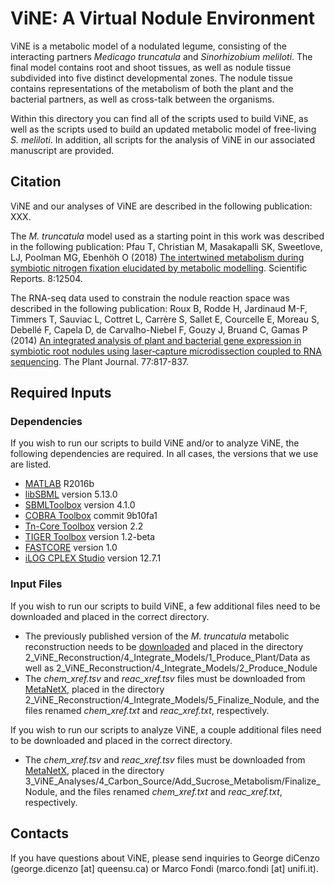 # ViNE: A Virtual Nodule Environment

ViNE is a metabolic model of a nodulated legume, consisting of the interacting partners *Medicago truncatula* and *Sinorhizobium meliloti*. The final model contains root and shoot tissues, as well as nodule tissue subdivided into five distinct developmental zones. The nodule tissue contains representations of the metabolism of both the plant and the bacterial partners, as well as cross-talk between the organisms.

Within this directory you can find all of the scripts used to build ViNE, as well as the scripts used to build an updated metabolic model of free-living *S. meliloti*. In addition, all scripts for the analysis of ViNE in our associated manuscript are provided.

## Citation

ViNE and our analyses of ViNE are described in the following publication:
XXX.

The  *M. truncatula* model used as a starting point in this work was described in the following publication:
Pfau T, Christian M, Masakapalli SK, Sweetlove, LJ, Poolman MG, Ebenhöh O (2018) [The intertwined metabolism during symbiotic nitrogen fixation elucidated by metabolic modelling](https://www.nature.com/articles/s41598-018-30884-x). Scientific Reports. 8:12504.

The RNA-seq data used to constrain the nodule reaction space was described in the following publication:
Roux B, Rodde H, Jardinaud M-F, Timmers T, Sauviac L, Cottret L, Carrère S, Sallet E, Courcelle E, Moreau S, Debellé F, Capela D, de Carvalho-Niebel F, Gouzy J, Bruand C, Gamas P (2014) [An integrated analysis of plant and bacterial gene expression in symbiotic root nodules using laser‐capture microdissection coupled to RNA sequencing](https://onlinelibrary.wiley.com/doi/full/10.1111/tpj.12442). The Plant Journal. 77:817-837.

## Required Inputs

### Dependencies

If you wish to run our scripts to build ViNE and/or to analyze ViNE, the following dependencies are required. In all cases, the versions that we use are listed.
* [MATLAB](https://www.mathworks.com/products/matlab.html) R2016b
* [libSBML](sourceforge.net/projects/sbml/files/libsbml) version 5.13.0
* [SBMLToolbox](sourceforge.net/projects/sbml/files/SBMLToolbox) version 4.1.0
* [COBRA Toolbox](opencobra.github.io/cobratoolbox/stable) commit 9b10fa1
* [Tn-Core Toolbox](github.com/diCenzo-GC/Tn-Core) version 2.2
* [TIGER Toolbox](csbl.bitbucket.io/tiger/download.html) version 1.2-beta
* [FASTCORE](uni.lu/forschung/fstc/life_sciences_research_unit/research_areas/systems_biology/software/fastcore) version 1.0
* [iLOG CPLEX Studio](www.ibm.com/products/ilog-cplex-optimization-studio) version 12.7.1

### Input Files

If you wish to run our scripts to build ViNE, a few additional files need to be downloaded and placed in the correct directory.
* The previously published version of the *M. truncatula* metabolic reconstruction needs to be [downloaded](https://github.com/sysbiolux/MedicagoScripts/blob/master/Matlab/Data/MedicagoTruncatula.xml) and placed in the directory 2_ViNE_Reconstruction/4_Integrate_Models/1_Produce_Plant/Data as well as 2_ViNE_Reconstruction/4_Integrate_Models/2_Produce_Nodule
* The *chem_xref.tsv* and *reac_xref.tsv* files must be downloaded from [MetaNetX](https://www.metanetx.org/mnxdoc/mnxref.html), placed in the directory 2_ViNE_Reconstruction/4_Integrate_Models/5_Finalize_Nodule, and the files renamed *chem_xref.txt* and *reac_xref.txt*, respectively.

If you wish to run our scripts to analyze ViNE, a couple additional files need to be downloaded and placed in the correct directory.
* The *chem_xref.tsv* and *reac_xref.tsv* files must be downloaded from [MetaNetX](https://www.metanetx.org/mnxdoc/mnxref.html), placed in the directory 3_ViNE_Analyses/4_Carbon_Source/Add_Sucrose_Metabolism/Finalize_Nodule, and the files renamed *chem_xref.txt* and *reac_xref.txt*, respectively.

## Contacts

If you have questions about ViNE, please send inquiries to George diCenzo (george.dicenzo [at] queensu.ca) or Marco Fondi (marco.fondi [at] unifi.it).

